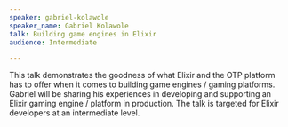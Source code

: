 ```yaml
---
speaker: gabriel-kolawole
speaker_name: Gabriel Kolawole
talk: Building game engines in Elixir
audience: Intermediate

---
```

This talk demonstrates the goodness of what Elixir and the OTP platform has to offer when it comes to building game engines / gaming platforms. Gabriel will be sharing his experiences in developing and supporting an Elixir gaming engine / platform in production. The talk is targeted for Elixir developers at an intermediate level.
